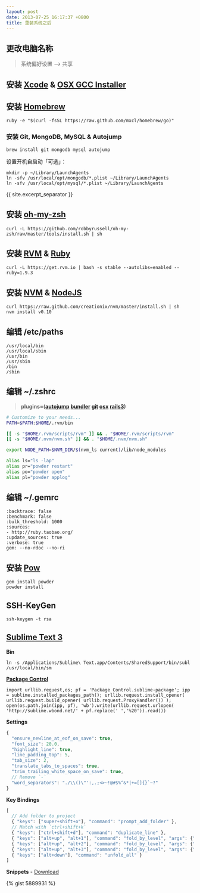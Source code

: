 ```yaml
---
layout: post
date: 2013-07-25 16:17:37 +0800
title: 重装系统之后
---
```


## 更改电脑名称

> 系统偏好设置 --&gt; 共享

## 安装 [Xcode][] &amp; [OSX GCC Installer][]

## 安装 [Homebrew][]

```
ruby -e "$(curl -fsSL https://raw.github.com/mxcl/homebrew/go)"
```

### 安装 Git, MongoDB, MySQL &amp; Autojump

```
brew install git mongodb mysql autojump
```

设置开机自启动「可选」：

```
mkdir -p ~/Library/LaunchAgents
ln -sfv /usr/local/opt/mongodb/*.plist ~/Library/LaunchAgents
ln -sfv /usr/local/opt/mysql/*.plist ~/Library/LaunchAgents
```

{{ site.excerpt_separator }}

## 安装 [oh-my-zsh][]

```
curl -L https://github.com/robbyrussell/oh-my-zsh/raw/master/tools/install.sh | sh
```

## 安装 [RVM][] &amp; [Ruby][]

```
curl -L https://get.rvm.io | bash -s stable --autolibs=enabled --ruby=1.9.3
```

## 安装 [NVM][] &amp; [NodeJS][]

```
curl https://raw.github.com/creationix/nvm/master/install.sh | sh
nvm install v0.10
```

## 编辑 /etc/paths

```
/usr/local/bin
/usr/local/sbin
/usr/bin
/usr/sbin
/bin
/sbin
```

## 编辑 ~/.zshrc

> __plugins=([autojump][] [bundler][] [git][] [osx][] [rails3][])__

```sh
# Customize to your needs...
PATH=$PATH:$HOME/.rvm/bin

[[ -s "$HOME/.rvm/scripts/rvm" ]] && . "$HOME/.rvm/scripts/rvm"
[[ -s "$HOME/.nvm/nvm.sh" ]] && . "$HOME/.nvm/nvm.sh"

export NODE_PATH=$NVM_DIR/$(nvm_ls current)/lib/node_modules

alias ls="ls -lap"
alias pr="powder restart"
alias po="powder open"
alias pl="powder applog"
```

## 编辑 ~/.gemrc

```
:backtrace: false
:benchmark: false
:bulk_threshold: 1000
:sources:
- http://ruby.taobao.org/
:update_sources: true
:verbose: true
gem: --no-rdoc --no-ri
```

## 安装 [Pow][]

```
gem install powder
powder install
```

## SSH-KeyGen

```
ssh-keygen -t rsa
```

<a id="sm"></a>

## [Sublime Text 3][]

__Bin__

```
ln -s /Applications/Sublime\ Text.app/Contents/SharedSupport/bin/subl /usr/local/bin/sm
```

[__Package Control__][]

```
import urllib.request,os; pf = 'Package Control.sublime-package'; ipp = sublime.installed_packages_path(); urllib.request.install_opener( urllib.request.build_opener( urllib.request.ProxyHandler()) ); open(os.path.join(ipp, pf), 'wb').write(urllib.request.urlopen( 'http://sublime.wbond.net/' + pf.replace(' ','%20')).read())
```

__Settings__

```js
{
  "ensure_newline_at_eof_on_save": true,
  "font_size": 20.0,
  "highlight_line": true,
  "line_padding_top": 5,
  "tab_size": 2,
  "translate_tabs_to_spaces": true,
  "trim_trailing_white_space_on_save": true,
  // Remove `-`
  "word_separators": "./\\()\"':,.;<>~!@#$%^&*|+=[]{}`~?"
}
```

__Key Bindings__

```js
[
  // Add folder to project
  { "keys": ["super+shift+o"], "command": "prompt_add_folder" },
  // Match with `ctrl+shift+k`
  { "keys": ["ctrl+shift+d"], "command": "duplicate_line" },
  { "keys": ["alt+up", "alt+1"], "command": "fold_by_level", "args": {"level": 1} },
  { "keys": ["alt+up", "alt+2"], "command": "fold_by_level", "args": {"level": 2} },
  { "keys": ["alt+up", "alt+3"], "command": "fold_by_level", "args": {"level": 3} },
  { "keys": ["alt+down"], "command": "unfold_all" }
]
```

__Snippets__ - [Download][]

{% gist 5889931 %}


[Xcode]: https://developer.apple.com/xcode/
[OSX GCC Installer]: https://github.com/kennethreitz/osx-gcc-installer
[Homebrew]: http://brew.sh/
[oh-my-zsh]: https://github.com/robbyrussell/oh-my-zsh
[RVM]: https://rvm.io/
[Ruby]: http://www.ruby-lang.org/
[NVM]: https://github.com/creationix/nvm
[NodeJS]: http://nodejs.org/
[autojump]: https://github.com/joelthelion/autojump#readme
[bundler]: https://github.com/robbyrussell/oh-my-zsh/wiki/Plugins#bundler
[git]: http://jasonm23.github.io/oh-my-git-aliases.html
[osx]: https://github.com/robbyrussell/oh-my-zsh/wiki/Plugins#osx
[rails3]: https://github.com/robbyrussell/oh-my-zsh/wiki/Plugins#rails3
[Pow]: http://pow.cx/
[Sublime Text 3]: http://www.sublimetext.com/3
[__Package Control__]: https://sublime.wbond.net/
[Download]: https://gist.github.com/jsw0528/5889931/download
